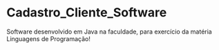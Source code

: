# Cadastro_Cliente_Software
Software desenvolvido em Java na faculdade, para exercício da matéria Linguagens de Programação!
